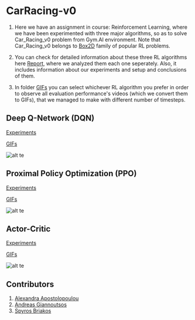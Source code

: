 # CarRacing-v0

1. Here we have an assignment in course: Reinforcement Learning, where we have been experimented with three major algorithms, so as to solve Car_Racing_v0 problem from Gym.AI environment. Note that Car_Racing_v0 belongs to [Box2D](https://gym.openai.com/envs/#box2d) family of popular RL problems. 

2. You can check for detailed information about these three RL algorithms here [Report](https://github.com/spympr/car_racer_gym/tree/), where we analyzed them each one seperately. Also, it includes information about our experiments and setup and conclusions of them.

3. In folder [GIFs](https://github.com/spympr/car_racer_gym/tree/main/Videos) you can select whichever RL algorithm you prefer in order to observe all evaluation performance's videos (which we convert them to GIFs), that we managed to make with different number of timesteps.

## Deep Q-Network (DQN)

[Experiments](https://wandb.ai/andreas_giannoutsos/gym_car_racer/reports/DQN-Experiments---Vmlldzo0OTU0NzQ)

[GIFs](https://github.com/spympr/car_racer_gym/tree/main/Videos/DQN)

![alt te](https://github.com/spympr/car_racer_gym/blob/main/GIFs/DQN/Steps_2000.gif)


## Proximal Policy Optimization (PPO)

[Experiments](https://wandb.ai/andreas_giannoutsos/gym_car_racer/reports/Proximal-Policy-Optimization-PPO-Experiments--Vmlldzo0OTU3MDA)

[GIFs](https://github.com/spympr/car_racer_gym/tree/main/Videos/PPO)

![alt te](https://github.com/spympr/car_racer_gym/blob/main/GIFs/PPO/Steps_5000.gif)

## Actor-Critic

[Experiments](https://wandb.ai/andreas_giannoutsos/gym_car_racer/reports/-ctor-Critic-A2C-Experiments--Vmlldzo0OTU3NDA)

[GIFs](https://github.com/spympr/car_racer_gym/tree/main/GIFs/A2C)

![alt te](https://github.com/spympr/car_racer_gym/blob/main/GIFs/A2C/.gif)


## Contributors
1. [Alexandra Apostolopoulou](https://github.com/alexaapo)
2. [Andreas Giannoutsos](https://github.com/AGiannoutsos)
3. [Spyros Briakos](https://github.com/spympr)
